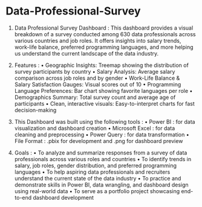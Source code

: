 # Data-Professional-Survey

1. Data Professional Survey Dashboard :
This dashboard provides a visual breakdown of a survey conducted among 630 data professionals across various countries    and job roles. It offers insights into salary trends, work-life balance, preferred programming languages, and more        helping us understand the current landscape of the data industry.

2. Features :
• Geographic Insights: Treemap showing the distribution of survey participants by country
• Salary Analysis: Average salary comparison across job roles and by gender
• Work-Life Balance & Salary Satisfaction Gauges: Visual scores out of 10
• Programming Language Preferences: Bar chart showing favorite languages per role
• Demographics Summary: Total survey count and average age of participants
• Clean, interactive visuals: Easy-to-interpret charts for fast decision-making

3. This Dashboard was built using the following tools :
• Power BI : for data visualization and dashboard creation
• Microsoft Excel : for data cleaning and preprocessing
• Power Query : for data transformation
• File Format : .pbix for development and .png for dashboard preview

4. Goals :
• To analyze and summarize responses from a survey of data professionals across various roles and countries
• To identify trends in salary, job roles, gender distribution, and preferred programming languages
• To help aspiring data professionals and recruiters understand the current state of the data industry
• To practice and demonstrate skills in Power BI, data wrangling, and dashboard design using real-world data
• To serve as a portfolio project showcasing end-to-end dashboard development
